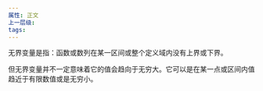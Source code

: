 ```yaml
---
属性: 正文
上一层级: 
tags:
---
```


无界变量是指：函数或数列在某一区间或整个定义域内没有上界或下界。

但无界变量并不一定意味着它的值会趋向于无穷大。它可以是在某一点或区间内值趋近于有限数值或是无穷小。